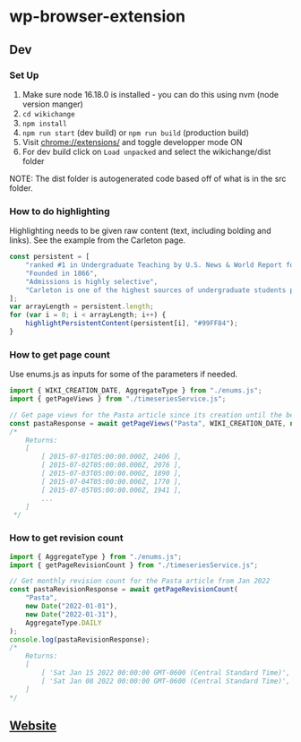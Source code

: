 # wp-browser-extension

## Dev

### Set Up

1. Make sure node 16.18.0 is installed - you can do this using nvm (node version manger)
2. ```cd wikichange```
3. ```npm install```
4. ```npm run start``` (dev build) or ```npm run build``` (production build) 
5. Visit [chrome://extensions/](chrome://extensions/) and toggle developper mode ON
6. For dev build click on `Load unpacked` and select the wikichange/dist folder

NOTE: The dist folder is autogenerated code based off of what is in the src folder.

### How to do highlighting

Highlighting needs to be given raw content (text, including bolding and links). See the example from the Carleton page.

```javascript
const persistent = [
    "ranked #1 in Undergraduate Teaching by U.S. News & World Report for over a decade",
    "Founded in 1866",
    "Admissions is highly selective",
    "Carleton is one of the highest sources of undergraduate students pursuing doctorates",
];
var arrayLength = persistent.length;
for (var i = 0; i < arrayLength; i++) {
    highlightPersistentContent(persistent[i], "#99FF84");
}
```

### How to get page count

Use enums.js as inputs for some of the parameters if needed.

```javascript
import { WIKI_CREATION_DATE, AggregateType } from "./enums.js";
import { getPageViews } from "./timeseriesService.js";

// Get page views for the Pasta article since its creation until the beginning of 2022 by day
const pastaResponse = await getPageViews("Pasta", WIKI_CREATION_DATE, new Date("2022-01-01"), AggregateType.DAILY);
/*
    Returns:
    [
        [ 2015-07-01T05:00:00.000Z, 2406 ],
        [ 2015-07-02T05:00:00.000Z, 2076 ],
        [ 2015-07-03T05:00:00.000Z, 1890 ],
        [ 2015-07-04T05:00:00.000Z, 1770 ],
        [ 2015-07-05T05:00:00.000Z, 1941 ],
        ...
    ]
 */
```

### How to get revision count

```javascript
import { AggregateType } from "./enums.js";
import { getPageRevisionCount } from "./timeseriesService.js";

// Get monthly revision count for the Pasta article from Jan 2022
const pastaRevisionResponse = await getPageRevisionCount(
    "Pasta",
    new Date("2022-01-01"),
    new Date("2022-01-31"),
    AggregateType.DAILY
);
console.log(pastaRevisionResponse);
/*
    Returns:
    [
        [ 'Sat Jan 15 2022 00:00:00 GMT-0600 (Central Standard Time)', 1 ],
        [ 'Sat Jan 08 2022 00:00:00 GMT-0600 (Central Standard Time)', 1 ]
    ]
*/
```

## [Website](https://sukritsangvong.github.io/wp-browser-extension/)
